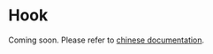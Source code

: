 # Hook

Coming soon. Please refer to [chinese documentation](https://mmengine.readthedocs.io/zh_CN/latest/design/hook.html).
